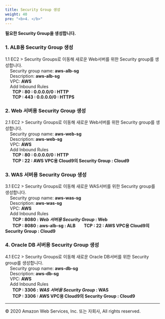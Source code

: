 ```yaml
---
title: Security Group 생성
weight: 40
pre: "<b>4. </b>"
---
```


**필요한 Security Group을 생성합니다.**   
### 1. ALB용 Security Group 생성
1.1 EC2 > Security Groups로 이동해 새로운 Web서버를 위한 Security group를 생성합니다.  
&nbsp;&nbsp;&nbsp;&nbsp;Security group name: **aws-alb-sg**  
&nbsp;&nbsp;&nbsp;&nbsp;Description: **aws-alb-sg**  
&nbsp;&nbsp;&nbsp;&nbsp;VPC: **AWS**  
&nbsp;&nbsp;&nbsp;&nbsp;Add Inbound Rules  
&nbsp;&nbsp;&nbsp;&nbsp;&nbsp;&nbsp;**TCP : 80 : 0.0.0.0/0 : HTTP**  
&nbsp;&nbsp;&nbsp;&nbsp;&nbsp;&nbsp;**TCP : 443 : 0.0.0.0/0 : HTTPS**  

### 2. Web 서버용 Security Group 생성
2.1 EC2 > Security Groups로 이동해 새로운 Web서버를 위한 Security group를 생성합니다.  
&nbsp;&nbsp;&nbsp;&nbsp;Security group name: **aws-web-sg**  
&nbsp;&nbsp;&nbsp;&nbsp;Description: **aws-web-sg**  
&nbsp;&nbsp;&nbsp;&nbsp;VPC: **AWS**  
&nbsp;&nbsp;&nbsp;&nbsp;Add Inbound Rules  
&nbsp;&nbsp;&nbsp;&nbsp;&nbsp;&nbsp;**TCP : 80 : 0.0.0.0/0 : HTTP**  
&nbsp;&nbsp;&nbsp;&nbsp;&nbsp;&nbsp;**TCP : 22 : AWS VPC용 Cloud9의 Security Group : Cloud9**  


### 3. WAS 서버용 Security Group 생성
3.1 EC2 > Security Groups로 이동해 새로운 WAS서버를 위한 Security group를 생성합니다.  
&nbsp;&nbsp;&nbsp;&nbsp;Security group name: **aws-was-sg**  
&nbsp;&nbsp;&nbsp;&nbsp;Description: **aws-was-sg**  
&nbsp;&nbsp;&nbsp;&nbsp;VPC: **AWS**  
&nbsp;&nbsp;&nbsp;&nbsp;Add Inbound Rules  
&nbsp;&nbsp;&nbsp;&nbsp;&nbsp;&nbsp;**TCP : 8080 : *Web 서버용 Security Group* : Web**  
&nbsp;&nbsp;&nbsp;&nbsp;&nbsp;&nbsp;**TCP : 8080 : aws-alb-sg : ALB**
&nbsp;&nbsp;&nbsp;&nbsp;&nbsp;&nbsp;**TCP : 22 : AWS VPC용 Cloud9의 Security Group : Cloud9**  


### 4. Oracle DB 서버용 Security Group 생성
4.1 EC2 > Security Groups로 이동해 새로운 Oracle DB서버를 위한 Security group를 생성합니다.  
&nbsp;&nbsp;&nbsp;&nbsp;Security group name: **aws-db-sg**  
&nbsp;&nbsp;&nbsp;&nbsp;Description: **aws-db-sg**  
&nbsp;&nbsp;&nbsp;&nbsp;VPC: **AWS**  
&nbsp;&nbsp;&nbsp;&nbsp;Add Inbound Rules  
&nbsp;&nbsp;&nbsp;&nbsp;&nbsp;&nbsp;**TCP : 3306 : *WAS 서버용 Security Group* : WAS**  
&nbsp;&nbsp;&nbsp;&nbsp;&nbsp;&nbsp;**TCP : 3306 : AWS VPC용 Cloud9의 Security Group : Cloud9**  


---
© 2020 Amazon Web Services, Inc. 또는 자회사, All rights reserved.
